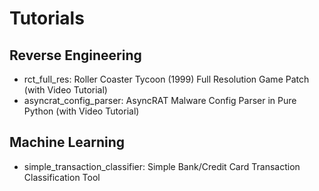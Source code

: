 # Tutorials

## Reverse Engineering
* rct_full_res: Roller Coaster Tycoon (1999) Full Resolution Game Patch (with Video Tutorial)
* asyncrat_config_parser: AsyncRAT Malware Config Parser in Pure Python (with Video Tutorial)

## Machine Learning
 * simple_transaction_classifier: Simple Bank/Credit Card Transaction Classification Tool

